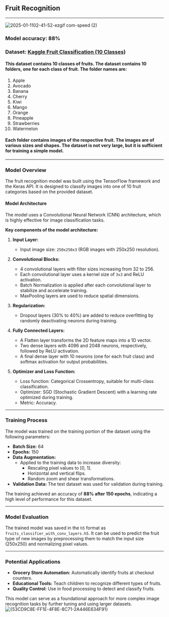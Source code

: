 ## Fruit Recognition

---
![2025-01-1102-41-52-ezgif com-speed (2)](https://github.com/user-attachments/assets/35becbf4-bac5-4b10-b73f-a59a37355915)

### Model accuracy: 88%

### Dataset: [Kaggle Fruit Classification (10 Classes)](https://www.kaggle.com/datasets/karimabdulnabi/fruit-classification10-class/data)

#### This dataset contains 10 classes of fruits. The dataset contains 10 folders, one for each class of fruit. The folder names are:
1. Apple
2. Avocado
3. Banana
4. Cherry
5. Kiwi
6. Mango
7. Orange
8. Pineapple
9. Strawberries
10. Watermelon

#### Each folder contains images of the respective fruit. The images are of various sizes and shapes. The dataset is not very large, but it is sufficient for training a simple model.

---

### Model Overview

The fruit recognition model was built using the TensorFlow framework and the Keras API. It is designed to classify images into one of 10 fruit categories based on the provided dataset.

#### Model Architecture
The model uses a Convolutional Neural Network (CNN) architecture, which is highly effective for image classification tasks. 

**Key components of the model architecture:**
1. **Input Layer:**
   - Input image size: `250x250x3` (RGB images with 250x250 resolution).

2. **Convolutional Blocks:**
   - 4 convolutional layers with filter sizes increasing from 32 to 256.
   - Each convolutional layer uses a kernel size of `3x3` and ReLU activation.
   - Batch Normalization is applied after each convolutional layer to stabilize and accelerate training.
   - MaxPooling layers are used to reduce spatial dimensions.

3. **Regularization:**
   - Dropout layers (30% to 40%) are added to reduce overfitting by randomly deactivating neurons during training.

4. **Fully Connected Layers:**
   - A Flatten layer transforms the 2D feature maps into a 1D vector.
   - Two dense layers with 4096 and 2048 neurons, respectively, followed by ReLU activation.
   - A final dense layer with 10 neurons (one for each fruit class) and softmax activation for output probabilities.

5. **Optimizer and Loss Function:**
   - Loss function: Categorical Crossentropy, suitable for multi-class classification.
   - Optimizer: SGD (Stochastic Gradient Descent) with a learning rate optimized during training.
   - Metric: Accuracy.

---

### Training Process
The model was trained on the training portion of the dataset using the following parameters:
- **Batch Size:** 64
- **Epochs:** 150
- **Data Augmentation:** 
  - Applied to the training data to increase diversity:
    - Rescaling pixel values to [0, 1].
    - Horizontal and vertical flips.
    - Random zoom and shear transformations.
- **Validation Data:** The test dataset was used for validation during training.

The training achieved an accuracy of **88% after 150 epochs**, indicating a high level of performance for this dataset.

---

### Model Evaluation
The trained model was saved in the `h5` format as `fruits_classifier_with_conv_layers.h5`. It can be used to predict the fruit type of new images by preprocessing them to match the input size (250x250) and normalizing pixel values.

---

### Potential Applications
- **Grocery Store Automation:** Automatically identify fruits at checkout counters.
- **Educational Tools:** Teach children to recognize different types of fruits.
- **Quality Control:** Use in food processing to detect and classify fruits.

This model can serve as a foundational approach for more complex image recognition tasks by further tuning and using larger datasets.
![{53CD9C8E-FF1E-4F8E-8C71-2A446E634F91}](https://github.com/user-attachments/assets/cb4e7405-4fb0-474a-af89-a9a9890a5c3d)
